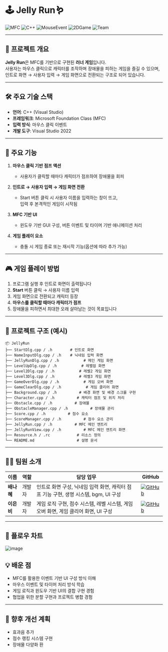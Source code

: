# 🕹️ Jelly Run🪱

![MFC](https://img.shields.io/badge/MFC-GameApp-indigo)
![C++](https://img.shields.io/badge/C%2B%2B-GameLogic-blueviolet)
![MouseEvent](https://img.shields.io/badge/Input-Mouse%20Click-yellowgreen)
![2DGame](https://img.shields.io/badge/Game-2D%20Platformer-lightblue)
![Team](https://img.shields.io/badge/Team-2%20People-brightgreen)

---

## 📌 프로젝트 개요  
**Jelly Run**은 MFC를 기반으로 구현된 **러너 게임**입니다.  
사용자는 마우스 클릭으로 캐릭터를 조작하며 장애물을 피하는 게임을 즐길 수 있으며,  
인트로 화면 → 사용자 입력 → 게임 화면으로 전환되는 구조로 되어 있습니다.

---

## 🛠️ 주요 기술 스택
- **언어**: C++ (Visual Studio)
- **프레임워크**: Microsoft Foundation Class (MFC)
- **입력 방식**: 마우스 클릭 이벤트
- **개발 도구**: Visual Studio 2022

---

## 🚀 주요 기능

1. **마우스 클릭 기반 점프 액션**
   - 사용자가 클릭할 때마다 캐릭터가 점프하여 장애물을 회피

2. **인트로 → 사용자 입력 → 게임 화면 전환**
   - Start 버튼 클릭 시 사용자 이름을 입력하는 창이 뜨고,  
     입력 후 본격적인 게임이 시작됨

3. **MFC 기반 UI**
   - 윈도우 기반 GUI 구성, 버튼 이벤트 및 타이머 기반 애니메이션 처리

4. **게임 플레이 요소**
   - 충돌 시 게임 종료 또는 재시작 기능(옵션에 따라 추가 가능)

---

## 🎮 게임 플레이 방법

1. 프로그램 실행 후 인트로 화면이 출력됩니다  
2. **Start** 버튼 클릭 → 사용자 이름 입력  
3. 게임 화면으로 전환되고 캐릭터 등장  
4. **마우스를 클릭할 때마다 캐릭터가 점프**  
5. 장애물을 피하면서 최대한 오래 살아남는 것이 목표입니다

---

## 📁 프로젝트 구조 (예시)

```
📦 JellyRun
├── StartDlg.cpp / .h        # 인트로 화면
├── NameInputDlg.cpp / .h    # 닉네임 입력 화면
├── JellyRunDlg.cpp / .h           # 메인 게임 화면
├── LevelUpDlg.cpp / .h           # 레벨업 화면
├── Level2Dlg.cpp / .h           # 레벨2 게임 화면
├── Level3Dlg.cpp / .h           # 레벨3 게임 화면
├── GameOverDlg.cpp / .h           # 게임 오버 화면
├── GameClearDlg.cpp / .h           # 게임 클리어 화면
├── Background.cpp / .h          # 배경 화면 및 배경 스크롤 구현
├── Character.cpp / .h          # 캐릭터 점프 및 위치 처리
├── Obstacle.cpp / .h          # 장애물
├── ObstacleManager.cpp / .h          # 장애물 관리
├── Score.cpp / .h          # 점수 요소
├── ScoreManager.cpp / .h          # 점수 요소 관리
├── JellyRun.cpp / .h          # MFC 메인 엔트리
├── JellyRunView.cpp / .h          # MFC 메인 엔트리 화면
├── Resource.h / .rc            # 리소스 정의
└── README.md                   # 설명 문서
```

---

## 👩‍💻 팀원 소개

| 이름     | 역할   | 담당 업무                                | GitHub |
|----------|--------|-------------------------------------------|--------|
| **배나혜** | 개발자 | 인트로 화면 구성, 닉네임 입력 화면, 캐릭터 점프 기능 구현, 생명 시스템, bgm, UI 구성     | [![GitHub](https://img.shields.io/badge/GitHub-NAHYE-black?logo=github)](https://github.com/nahyebae)|
| **이은비** | 개발자 | 게임 로직 구현, 점수 시스템, 레벨 시스템, 게임 오버 화면, 게임 클리어 화면, UI 구성        | [![GitHub](https://img.shields.io/badge/GitHub-EUNBEE-black?logo=github)]((https://github.com/eummbee)) |

---

## 📑 플로우 차트
![image](https://github.com/user-attachments/assets/1f9eb873-930f-4819-ade4-458569e0c671)

## 💡 배운 점
- MFC를 활용한 이벤트 기반 UI 구성 방식 이해
- 마우스 이벤트 및 타이머 처리 방식 학습
- 게임 로직과 윈도우 기반 UI의 결합 구현 경험
- 협업을 위한 분할 구현과 프로젝트 병합 경험

---

## 🔮 향후 개선 계획
- 효과음 추가
- 점수 랭킹 시스템 구현
- 장애물 다양화 환
